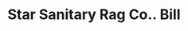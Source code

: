 ---
doi: 10.7916/D8C54XV2
date_other: '1923'
date_other_textual: '1923'
form: printed ephemera
genre:
- Invoices
name:
- Star Sanitary Rag Co.
object_in_context_url: https://biggert.cul.columbia.edu/items/view/ave_biggert_00249
subject_hierarchical_geographic:
- Chicago, Illinois, United States
subject_name:
- Star Sanitary Rag Co.
title: Star Sanitary Rag Co.. Bill
sort_title: Star Sanitary Rag Co.. Bill
call_number: ave_biggert_00249
coordinates:
- 41.83694444444445,-87.68472222222222
pid: ave_biggert_00249
identifiers: ave_biggert_00249
thumbnail: https://derivativo-3.library.columbia.edu/iiif/2/ldpd:345247/full/!256,256/0/native.jpg
permalink: "/items/ave_biggert_00249/"
layout: iiif-image-page
---
